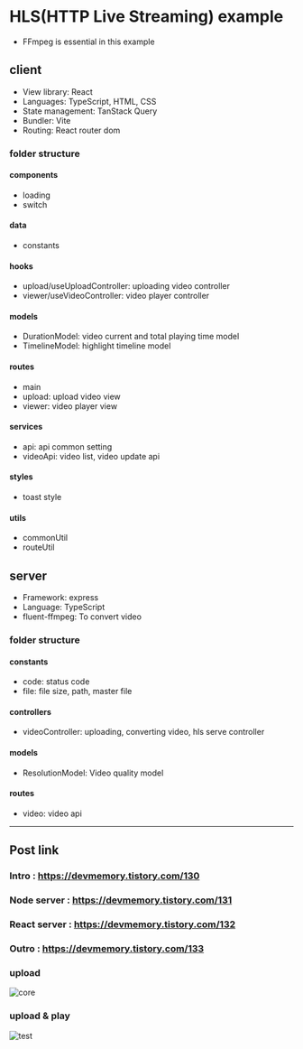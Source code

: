 # HLS(HTTP Live Streaming) example
- FFmpeg is essential in this example

## client
- View library: React
- Languages: TypeScript, HTML, CSS
- State management: TanStack Query
- Bundler: Vite
- Routing: React router dom

### folder structure

#### components
- loading
- switch

#### data
- constants

#### hooks
- upload/useUploadController: uploading video controller
- viewer/useVideoController: video player controller

#### models
- DurationModel: video current and total playing time model
- TimelineModel: highlight timeline model

#### routes
- main
- upload: upload video view
- viewer: video player view

#### services
- api: api common setting
- videoApi: video list, video update api

#### styles
- toast style

#### utils
- commonUtil
- routeUtil

## server
- Framework: express
- Language: TypeScript
- fluent-ffmpeg: To convert video

### folder structure
#### constants
- code: status code
- file: file size, path, master file

#### controllers
- videoController: uploading, converting video, hls serve controller

#### models
- ResolutionModel: Video quality model

#### routes
- video: video api

---
## Post link
### Intro : https://devmemory.tistory.com/130
### Node server : https://devmemory.tistory.com/131
### React server : https://devmemory.tistory.com/132
### Outro : https://devmemory.tistory.com/133

### upload
![core](https://github.com/user-attachments/assets/19f54d56-722f-4707-ae76-1cae1fd4a38b)

### upload & play
![test](https://github.com/user-attachments/assets/0dc372b1-0e1a-4642-b7df-57d5d4207509)
